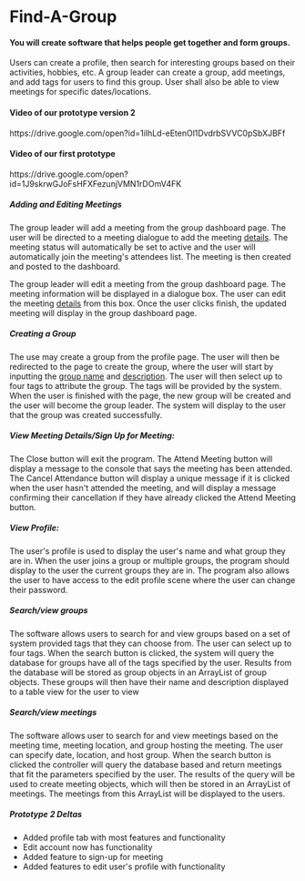 # Find-A-Group
<h4>You will create software that helps people get together and form groups. </h4>
<p>Users  can  create  a  profile,  then search  for  interesting  groups based  on  their activities,
  hobbies,  etc.  A group leader can create a group, add meetings, and add tags for users to find this
   group. User shall also be able to view meetings for specific dates/locations.</p>
   
 <h4>Video of our prototype version 2</h4>
 https://drive.google.com/open?id=1iIhLd-eEtenOl1DvdrbSVVC0pSbXJBFf
 
 <h4>Video of our first prototype</h4>
 https://drive.google.com/open?id=1J9skrwGJoFsHFXFezunjVMN1rDOmV4FK

<h5>Adding and Editing Meetings</h5>
<p>The group leader will add a meeting from the group dashboard page. The user will be 
directed to a meeting dialogue to add the meeting <u style="text-underline-color: firebrick;">details</u>. The meeting status
will automatically be set to active and the user will automatically join the meeting's
attendees list. The meeting is then created and posted to the dashboard.</p>
<p>The group leader will edit a meeting from the group dashboard page. The meeting information 
will be displayed in a dialogue box. The user can edit the meeting <u style="text-underline-color: firebrick;">details</u>
 from this box. Once the user clicks finish, the updated meeting will display in the group 
 dashboard page.</p>

<h5>Creating a Group</h5>
<p>The use may create a group from the profile page. The user will then be redirected to the 
page to create the group, where the user will start by inputting the <u>group name</u>
and <u>description</u>. The user will then select up to four tags to attribute the group.
The tags will be provided by the system. When the user is finished with the page, the
new group will be created and the user will become the group leader. The system will
display to the user that the group was created successfully.</p>

<h5>View Meeting Details/Sign Up for Meeting:</h5>
<p> The Close button will exit the program. The 
Attend Meeting button will display a message to the console that says the meeting has been attended.
The Cancel Attendance button will display a unique message if it is clicked when the user hasn't 
attended the meeting, and will display a message confirming their cancellation if they have already
 clicked the Attend Meeting button.</p>
 
<h5>View Profile:</h5>
<p> The user's profile is used to display the user's name and what group they are in. When the user 
joins a group or multiple groups, the program should display to the user the current groups they are in. 
The program also allows the user to have access to the edit profile scene where the user can change their 
password. </p>


<h5>Search/view groups</h5>
<p>The software allows users to search for and view groups based on a set of system provided tags that they can choose from. The user can select up to four tags. When the search button is clicked, the system will query the database for groups have all of the tags specified by the user. Results from the database will be stored as group objects in an ArrayList of group objects. These groups will then have their name and description displayed to a table view for the user to view</p>

<h5>Search/view meetings</h5>
<p>The software allows user to search for and view meetings based on the meeting time, meeting location, and group hosting the meeting. The user can specify date, location, and host group. When the search button is clicked the controller will query the database based and return meetings that fit the parameters specified by the user. The results of the query will be used to create meeting objects, which will then be stored in an ArrayList of meetings. The meetings from this ArrayList will be displayed to the users.</p>
 
 <h5>Prototype 2 Deltas</h5>
 <ul>
    <li>Added profile tab with most features and functionality</li>
    <li>Edit account now has functionality</li>
    <li>Added feature to sign-up for meeting</li>
    <li>Added features to edit user's profile with functionality</li>
 </ul>
